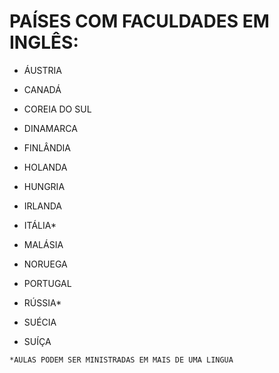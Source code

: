 # PAÍSES COM FACULDADES EM INGLÊS:

- ÁUSTRIA

- CANADÁ

- COREIA DO SUL

- DINAMARCA

- FINLÂNDIA

- HOLANDA

- HUNGRIA

- IRLANDA

- ITÁLIA*

- MALÁSIA

- NORUEGA

- PORTUGAL

- RÚSSIA*

- SUÉCIA

- SUÍÇA

```sh
*AULAS PODEM SER MINISTRADAS EM MAIS DE UMA LINGUA
```
